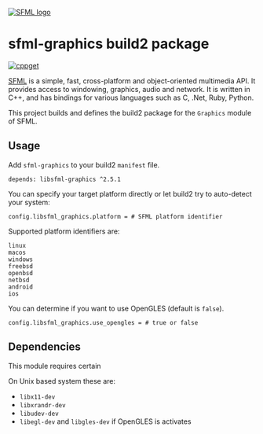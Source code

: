 [![SFML logo](https://www.sfml-dev.org/images/logo.png)](https://www.sfml-dev.org)

# sfml-graphics build2 package

[![cppget](https://img.shields.io/website/https/cppget.org/libsfml-graphics.svg?down_message=offline&label=cppget.org&up_color=blue&up_message=online)](https://cppget.org/libsfml-graphics)

[SFML](https://www.sfml-dev.org) is a simple, fast, cross-platform and object-oriented multimedia API. It provides access to windowing, graphics, audio and network. It is written in C++, and has bindings for various languages such as C, .Net, Ruby, Python.

This project builds and defines the build2 package for the `Graphics` module of SFML.

## Usage

Add `sfml-graphics` to your build2 `manifest` file.

```
depends: libsfml-graphics ^2.5.1
```

You can specify your target platform directly or let build2 try to auto-detect your system:

```
config.libsfml_graphics.platform = # SFML platform identifier
```

Supported platform identifiers are:

```
linux
macos
windows
freebsd
openbsd
netbsd
android
ios
```

You can determine if you want to use OpenGLES (default is `false`).

```
config.libsfml_graphics.use_opengles = # true or false
```

## Dependencies

This module requires certain

On Unix based system these are:

* `libx11-dev`
* `libxrandr-dev`
* `libudev-dev`
* `libegl-dev` and `libgles-dev` if OpenGLES is activates
